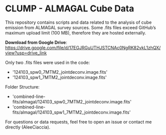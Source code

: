 # CLUMP - ALMAGAL Cube Data
This repository contains scripts and data related to the analysis of cube emission from ALMAGAL survey sources.
Some .fits files exceed GitHub’s maximum upload limit (100 MB), therefore they are hosted externally.

**Download from Google Drive**: https://drive.google.com/file/d/17EGJRGuUTHJSTCNAc0NgRK82vkL1zhQX/view?usp=drive_link

Only two .fits files were used in the code:
- '124103_spw0_7MTM2_jointdeconv.image.fits'
- '124103_spw1_7MTM2_jointdeconv.image.fits'

Folder Structure: 
- 'combined-line-fits/almagal/124103_spw0_7MTM2_jointdeconv.image.fits'
- 'combined-line-fits/almagal/124103_spw1_7MTM2_jointdeconv.image.fits'

For questions or data requests, feel free to open an issue or contact me directly (AleeCiaccia).
